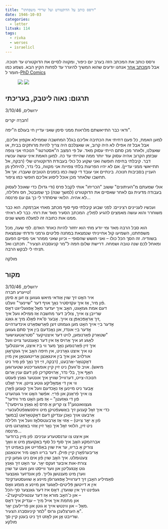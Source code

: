 ```yaml
---
title: "ורסס כותב על הדוקטורט ועל שרידי משפחתו"
date: 1946-10-03
categories:
  - letter
litvak: 114
tags:
  - rivka
  - werses
  - israelicl
---
```


ורסס כותב את המכתב הזה בערב יום כיפור, ומקווה לסיים את הדוקטורט
עד חנוכה.
אבל מ[מכתב אחר](/pupko-papers/letter/1947/06/26/werses/) אנחנו יודעים שהוא המשיך להיגרר עד לפחות הקיץ הבא.
נשמע כמו חומר ל-[PhD Comics](https://phdcomics.com/)

<figure class="half">
    <a  href="/pupko-papers/assets/images/1946-10-03-werses-1.jpg">
    <img src="/pupko-papers/assets/images/1946-10-03-werses-1.jpg"></a>
    <a  href="/pupko-papers/assets/images/1946-10-03-werses-2.jpg">
    <img src="/pupko-papers/assets/images/1946-10-03-werses-2.jpg"></a>
</figure>

## תרגום: נאוה ליטבק, בעריכתי
ירושלים, 3/10/46

חברֵה יקרים!

ודאי כבר התייאשתם מלראות ממני סימן שאני עדיין חי בעולם ה"יפה".

למען האמת, כל פעם דחיתי את הכתיבה אליכם בגלל המחשבה שממילא אקפוץ אליכם, אבל
אבל זה אפילו לא היה קרוב, או שאצלכם היה צריך להיות מרותקים בבית, או שאצלנו, ולאחר מכן 
סתם הייתי עסוק מאד. על פי המצב ה"אסטרטגי" הנוכחי אני צופה שבזמן הקרוב אהיה עסוק עוד 
יותר ממה שהייתי עד כה. למען האמת איני עושה עכשיו דבר. קיבלתי בחיפה חופשה ואני שקוע כל 
כולי בעבודת הדוקטורט שלי (רבקה, אל תתייאשי ממני עדיין). אם לא יהיו הפרעות בלתי צפויות 
אני מקווה, בלי נדר, להיחלץ מן העניין בסביבות חנוכה. בינתיים אני עובד די קשה כמו בזמנים 
הטובים שעברו. אך אל תחשבו שלאחר מכן אוכל ליסוע אליכם חופשי כמו ציפור.

אולי שמעתם מ"העיתונים" ששוב "הכריחו" אותי לקבל פרס (ודי גדול) כדי שאוכל לעסוק בעבודה 
מדעית גם לאחר שאסיים את הדוקטורט (למשך שנה) כך שמובטל, חס וחלילה, לא אהיה. הלואי
שיסתדר לי כך גם עם פרנסה...

ועכשיו לעניינים רציניים: לפני שבוע קיבלתי סוף סוף מכתב מאחי אברֵמקה. הוא כבר משוחרר והוא
עושה מאמצים להגיע לפולין. המכתב הסעיר מאד את רוחי. כבר לא ראיתי ממנו אות כתובה זה
למעלה משש שנים.

הוא סבל הרבה מאד ומי יודע מתי הוא יחזור להיות כאחד האדם.
לפי שעה, מכל משפחתנו, השמיעו קול אחייניתי שנמצאת במחנה פליטים גרמני ודודתי שנמצאת
בשוודיה. זה הסך הכל כולו – ואני חושש שהסופי – וכיוון שאני ממהר אני מסיים הפעם ומאחל לכם
שנה טובה ושמחה. דרישת שלום חמה ל"מר קניגסברג הצעיר".
תכתבו ואל תניחי לי לבקש הרבה.

מולקה

## מקור
ירושלים, 3/10/46  
טײַערע חברה!  
איר האׇט זיך שוין אַודאי מיאש געווען צו זען אַ סימן  
פֿון מיר, אַז איך עקזיסטיר נאׇך אויף דער "שיינער" וועלט.  
דעם אמת געזאׇגט, האׇב איך יעדער מאׇל אׇפּגעלייגט דאׇס  
שרײַבן צו אײַך, צוליב דער מחשבה אַז ממילא וועל איך  
זיך אַראׇפּכאַפּן צו אײַך. אׇבער ס'איז פֿאׇלג מיך אַ גאַנג,  
אׇדער בײַ אײַך האׇט מען געמוזט זיצן פֿאַרשפּאַרט אינדערהיים  
אׇדער בײַ אונדז, און נאׇכדעם בין איך סתם געווען  
שטאַרק פֿאַרנומען, לויט דער איצטיקער "סטראַטעגישער"  
לאַגע  זע איך אַרויס אַז אין דער נאׇענטער צײַט וועל  
איך זײַן פֿאַרנומען נאׇך מער ווי ביז איצט, אייגנטלעך  
טו איך איצט גאׇרניט, אין חיפה האׇב איך געקראׇגן  
אורלויב און איך בין אינגאַנצן אַרײַנגעטאׇן אין מײַן  
דאׇקטאׇר-אַרבעט, (רבקה, זײַ זיך נאׇך פֿון מיר ניט  
מיאש). אויב ס'וועלן ניט זײַן קיין אומגעריכטע שטערוגען  
האׇף איך, בלי נדר, אַרויסקריכן פֿון דעם ענין אַרום  
חנוכה-צײַט, דערווײַל שוויץ איך אונטער גאַנץ פֿעסט  
ווי אין די אַמאׇליקע גוטע צײַטן. איר זאׇלט  
אׇבער ניט מײנען אַז נאׇכדעם וועל איך קענען פֿאׇרן  
צו אײַך פֿראַנק און פֿרײַ. אפֿשר האׇט איר געהערט  
"פֿון די גאַזעטן" – אַז מען האׇט מיר ווידער  
"געצוואונגען"1 צו קריגן אַ פרס (אַ גאַנץ גרויסער)  
-כדי איך זאׇל קענען זיך באַשעפֿטיקן מיט וויסנשאַפֿטלעכער  
אַרבעט אויך נאׇכן ענדיקן דעם דאׇקטאׇראַט (במשך  
פֿון אַ יאׇר צײַט) – אַזוי אַז אַרבעטסלאׇז וועל איך חלילה  
ניט זײַן, הלואי זאׇל איך נאׇר זײַן אַזוי באַזאׇרגט מיט  
פּרנסה...  
און איצט צו ערנסטערע ענינים: פֿון מײַן ברודער  
אברהמקע האׇב איך סוף כל סוף באַקועמן מיט אַ וואׇך  
צוריק אַ בריוו, ער איז שוין באַפֿרײַט און באַמיט זיך  
אַריבערפֿאׇרן קיין פּוילן. דער בריוו האׇט מיר אינגאַנצן  
צעטומלט. איך האׇב שוין פֿון אים ניט געזען קיין  
צורת-אות איבער זעקס יאׇר. ער האׇט זיך גאַנץ  
גוט אׇנגעליטן און ווער ווייסט ווען וועט ער שוין  
ווערן מיט מענטשן גלײַך. פֿון אונדזער גאַנצער  
פֿאַמיליע האׇבן זיך דערווײַל אׇפּגערופֿן מײַנע אַ שוועסטערקינד  
אין א דײַטשן פּליטים-לאַגער און מײַנע אַ מומע וואׇס  
געפֿינט זיך אין שוועדן. דאׇס איז דער גאַנצער סך-הכל  
-און כ'האׇב מורא אַז דער ענטגילטיקער2 –  
און מחמת איך אײַל מיך – ענדיק איך דאׇס  
מאׇל – און ווינטש אײַך אַ גוטן און פֿריילעכן יאׇר.  
אַ הערצלעכן גרוס "למר קיניגסברג הצעיר".  
שרײַבט אׇן און לאׇזט זיך ניט בעטן קיין סך.  
מולקע  

